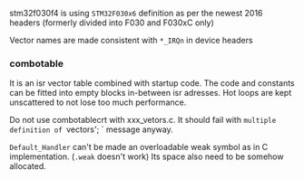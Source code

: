 stm32f030f4 is using `STM32F030x6` definition as per the newest 2016 headers (formerly divided into F030 and F030xC only)

Vector names are made consistent with `*_IRQn` in device headers

### combotable

It is an isr vector table combined with startup code.
The code and constants can be fitted into empty blocks in-between isr adresses.
Hot loops are kept unscattered to not lose too much performance.

Do not use combotablecrt with xxx_vetors.c. It should fail with `multiple definition of `vectors'; ` message anyway.

`Default_Handler` can't be made an overloadable weak symbol as in C implementation. (`.weak` doesn't work)
Its space also need to be somehow allocated.